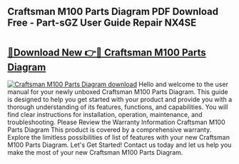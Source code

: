 ## Craftsman M100 Parts Diagram PDF Download Free - Part-sGZ User Guide Repair NX4SE

# <h2><a href="http://dfngw9n.blite.top/?on=Craftsman+M100+Parts+Diagram">🔗Download New 👉🔴 Craftsman M100 Parts Diagram</a></h2>

[![Craftsman M100 Parts Diagram download](https://i.imgur.com/lujVjoI.png)](http://dfngw9n.blite.top/?on=Craftsman+M100+Parts+Diagram)
Hello and welcome to the user manual for your newly unboxed Craftsman M100 Parts Diagram. This guide is designed to help you get started with your product and provide you with a thorough understanding of its features, functions, and capabilities. You will find clear instructions for installation, operation, maintenance, and troubleshooting. Please Review the Warranty Information Craftsman M100 Parts Diagram This product is covered by a comprehensive warranty. Explore the limitless possibilities of list of features with your new Craftsman M100 Parts Diagram. Let's Get Started! Contact us today and let us help you make the most of your new Craftsman M100 Parts Diagram.
